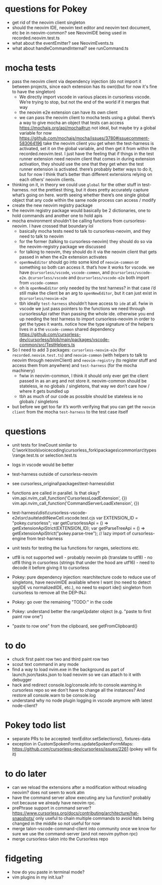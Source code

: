 # questions for Pokey

- get rid of the neovim client singleton
- should the neovim IDE, neovim text editor and neovim text document, etc be in neovim-common? see NeovimIDE being used in recorded.neovim.test.ts
- what about the eventEmitter? see NeovimEvents.ts
- what about handleCommandInternal? see runCommand.ts

# mocha tests

- pass the neovim client via dependency injection (do not import it between projects, since each extension has its own)(but for now it's fine to have the singleton)
  - We directly import vscode in various places in cursorless vscode. We’re trying to stop, but not the end of the world if it merges that way
  - the neovim e2e extension can have its own client
  - we can pass the neovim client to mocha tests using a global. there’s a way to give mocha an object that tests can access https://mochajs.org/api/mocha#run not ideal, but maybe try a global variable for now https://github.com/mochajs/mocha/issues/3780#issuecomment-583064196 take the neovim client you get when the test-harness is activated, set it on the global variable, and then get it from within the recorded.neovim.test. I just have the feeling that if things in the test runner extension need neovim client that comes in during extension activation, they should use the one that they get when the test runner extension is activated. there’s probably better ways to do it, but for now I think that’s better than different extensions relying on each others’ neovim clients.
- thinking on it, in theory we could use `global` for the other stuff in test-harness. not the prettiest thing, but it does pretty accurately capture what’s going on here. worth seeing whether there’s one single global object that any code within the same node process can access / modify
- create the new neovim registry package
- the neovim registry package would basically be 2 dictionaries, one to hold commands and another one to hold apis
- mocha environment shouldn’t be calling functions from cursorless-neovim. I have crossed that boundary lol
  - basically mocha tests need to talk to cursorless-neovim, and they need to talk to neovim
  - for the former (talking to cursorless-neovim) they should do so via the neovim-registry package we discussed
  - for talking to neovim, they should do it via the neovim client that gets passed in when the e2e extension activates
  - `openNewEditor` should go into some kind of `neovim-common` or something so both can access it. that’s how it works for vscode. we have `@cursorless/vscode`, `vscode-common`, and `@cursorless/vscode-e2e`. `@cursorless/vscode` and `@cursorless/vscode-e2e` both import from `vscode-common`
  - oh is `openNewEditor` only needed by the test harness? in that case i’d still make the client be an arg to `openNewEditor`, but it can just exist in `@cursorless/neovim-e2e`
  - tbh ideally `test-harness` shouldn’t have access to `ide` at all. fwiw in vscode we just pass pointers to the functions we need through cursorlessApi rather than passing the whole ide. otherwise you end up needing the test harness to import cursorless-neovim in order to get the types it wants. notice how the type signature of the helpers lives in a the `vscode-common` shared dependency https://github.com/cursorless-dev/cursorless/blob/main/packages/vscode-common/src/TestHelpers.ts
- So I need to add 3 packages: `cursorless-neovim-e2e` (for `recorded.neovim.test.ts`) and `neovim-common` (with helpers to talk to neovim through neovimClient) and `neovim-registry` (to register stuff and access them from anywhere) and `test-harness` (for the mocha machinery)
  - fwiw in neovim-common, I think it should only ever get the client passed in as an arg and not store it. neovim-common should be stateless, ie no globals / singletons, that way we don’t care how / where it gets bundled up
  - tbh as much of our code as possible should be stateless ie no globals / singletons
- but before we get too far it’s worth verifying that you can get the `neovim client` from the mocha `test-harness` to the test case itself

# questions

- unit tests for lineCount similar to C:\work\tools\voicecoding\cursorless_fork\packages\common\src\types\range.test.ts or selection.test.ts
- logs in vscode would be better
- test-harness outside of cursorless-neovim
- see cursorless_original\packages\test-harness\dist
- functions are called in parallel. Is that okay?
  vim.api.nvim_call_function('CursorlessLoadExtension', {})
  vim.api.nvim_call_function('CommandServerLoadExtension', {})

- test-harness\dist\cursorless-vscode-e2e\src\suite\editNewCell.vscode.test.cjs
  var EXTENSION_ID = "pokey.cursorless";
  var getCursorlessApi = () => getExtensionApiStrict(EXTENSION_ID);
  var getParseTreeApi = () => getExtensionApiStrict("pokey.parse-tree");
  // lazy import of cursorless-engine from test-harness

- unit tests for testing the lua functions for ranges, selections etc.
- utf8 is not supported well - probably neovim pb (translate to utf8) - no utf8 thing in cursorless (strings that under the hood are utf16) - need to decode it before giving it to cursorless
- Pokey: pure dependency injection: rearchitecture code to reduce use of singletons, have neovimIDE available where I want (no need to detect spyIDE vs normalizedIDE, etc.), no need to export ide() singleton from cursorless to remove all the DEP-INJ:
- Pokey: go over the remaining "TODO:" in the code
- Pokey: understand better the rangeUpdater object (e.g. "paste to first paint row one")
- "paste to row one" from the clipboard, see getFromClipboard()

# to do

- chuck first paint row two and third paint row two
- scout text command in any mode
- find a way to load nvim.exe in the background as part of launch.json/tasks.json to load neovim so we can attach to it with debugger
- hack and redirect console.log/console.info to console.warning in cursorless repo so we don't have to change all the instances? And restore all console.warn to be console.log
- understand why no node plugin logging in vscode anymore with latest node-client?

# Pokey todo list

- separate PRs to be accepted: textEditor.setSelections(), fixtures-data
- exception in CustomSpokenForms.updateSpokenFormMaps: https://github.com/cursorless-dev/cursorless/issues/2261 (pokey will fix it)

# to do later

- can we reload the extensions after a modification without reloading neovim? does not seem to work atm
- have the command server allow executing any lua function? probably not because we already have neovim rpc.
- prePhrase support in command server? https://www.cursorless.org/docs/contributing/architecture/hat-snapshots/ only useful to chain multiple commands to avoid hats being changed in the middle so not useful for now
- merge talon-vscode-command-client into community once we know for sure we use the command-server (and not neovim python rpc)
- merge cursorless-talon into the Cursorless repo

# fidgeting

- how do you paste in terminal mode?
- vim plugins in my init.lua?
